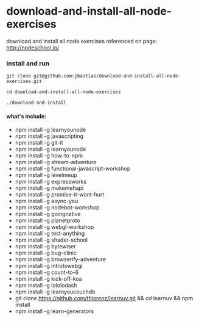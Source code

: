 # download-and-install-all-node-exercises

download and install all node exercises referenced on page: http://nodeschool.io/

### install and run

```
git clone git@github.com:jbastias/download-and-install-all-node-exercises.git

cd download-and-install-all-node-exercises

./download-and-install

```

#### what's include:
+ npm install -g learnyounode
+ npm install -g javascripting
+ npm install -g git-it
+ npm install -g learnyounode
+ npm install -g how-to-npm
+ npm install -g stream-adventure
+ npm install -g functional-javascript-workshop
+ npm install -g levelmeup
+ npm install -g expressworks
+ npm install -g makemehapi
+ npm install -g promise-it-wont-hurt
+ npm install -g async-you
+ npm install -g nodebot-workshop
+ npm install -g goingnative
+ npm install -g planetproto
+ npm install -g webgl-workshop
+ npm install -g test-anything
+ npm install -g shader-school
+ npm install -g bytewiser
+ npm install -g bug-clinic
+ npm install -g browserify-adventure
+ npm install -g introtowebgl
+ npm install -g count-to-6
+ npm install -g kick-off-koa
+ npm install -g lololodash
+ npm install -g learnyoucouchdb
+ git clone https://github.com/thlorenz/learnuv.git && cd learnuv && npm install
+ npm install -g learn-generators
